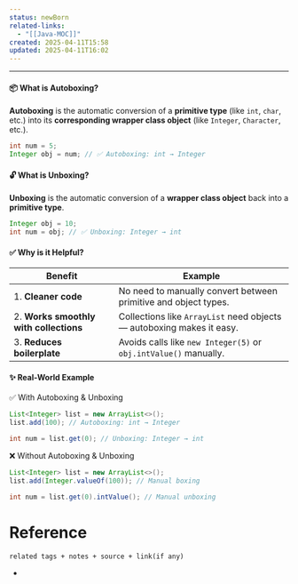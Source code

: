 ```yaml
---
status: newBorn
related-links:
  - "[[Java-MOC]]"
created: 2025-04-11T15:58
updated: 2025-04-11T16:02
---
```

---

#### 📦 What is Autoboxing?

**Autoboxing** is the automatic conversion of a **primitive type** (like `int`, `char`, etc.) into its **corresponding wrapper class object** (like `Integer`, `Character`, etc.).

```java
int num = 5;
Integer obj = num; // ✅ Autoboxing: int → Integer
```

#### 🔓 What is Unboxing?

**Unboxing** is the automatic conversion of a **wrapper class object** back into a **primitive type**.

```java
Integer obj = 10;
int num = obj; // ✅ Unboxing: Integer → int
```

#### ✅ Why is it Helpful?

| Benefit                                | Example                                                               |
| -------------------------------------- | --------------------------------------------------------------------- |
| 1. **Cleaner code**                    | No need to manually convert between primitive and object types.       |
| 2. **Works smoothly with collections** | Collections like `ArrayList` need objects — autoboxing makes it easy. |
| 3. **Reduces boilerplate**             | Avoids calls like `new Integer(5)` or `obj.intValue()` manually.      |

#### ✨ Real-World Example

✅ With Autoboxing & Unboxing

```java
List<Integer> list = new ArrayList<>();
list.add(100); // Autoboxing: int → Integer

int num = list.get(0); // Unboxing: Integer → int
```

❌ Without Autoboxing & Unboxing

```java
List<Integer> list = new ArrayList<>();
list.add(Integer.valueOf(100)); // Manual boxing

int num = list.get(0).intValue(); // Manual unboxing
```

# Reference
`related tags + notes + source + link(if any)`
 

- 